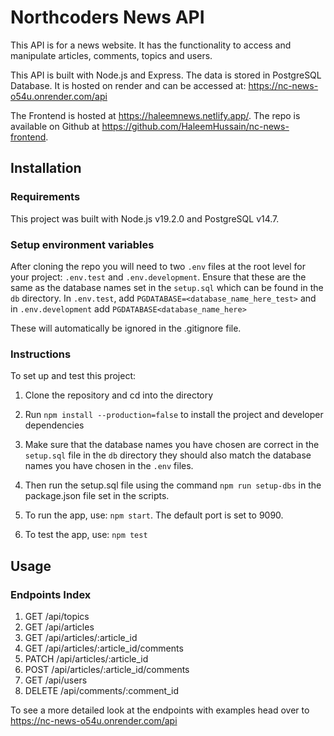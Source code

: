 # Northcoders News API

This API is for a news website. It has the functionality to access and manipulate articles, comments, topics and users.

This API is built with Node.js and Express. The data is stored in PostgreSQL Database. It is hosted on render and can be accessed at: https://nc-news-o54u.onrender.com/api

The Frontend is hosted at https://haleemnews.netlify.app/. The repo is available on Github at https://github.com/HaleemHussain/nc-news-frontend.

## Installation

### Requirements

This project was built with Node.js v19.2.0 and PostgreSQL v14.7.

### Setup environment variables

After cloning the repo you will need to two `.env` files at the root level for your project: `.env.test` and `.env.development`. Ensure that these are the same as the database names set in the `setup.sql` which can be found in the `db` directory. In `.env.test`, add `PGDATABASE=<database_name_here_test>` and in `.env.development` add `PGDATABASE<database_name_here>`

These will automatically be ignored in the .gitignore file.


### Instructions

To set up and test this project:

1. Clone the repository and cd into the directory

2. Run `npm install --production=false` to install the project and developer dependencies

3. Make sure that the database names you have chosen are correct in the `setup.sql` file in the `db` directory they should also match the database names you have chosen in the `.env` files. 

4. Then run the setup.sql file using the command `npm run setup-dbs` in the package.json file set in the scripts.

5. To run the app, use: `npm start`. The default port is set to 9090.

6. To test the app, use: `npm test`

## Usage

### Endpoints Index

1. GET /api/topics
2. GET /api/articles
3. GET /api/articles/:article_id
4. GET /api/articles/:article_id/comments
5. PATCH /api/articles/:article_id
6. POST /api/articles/:article_id/comments
7. GET /api/users
8. DELETE /api/comments/:comment_id

To see a more detailed look at the endpoints with examples head over to  https://nc-news-o54u.onrender.com/api

